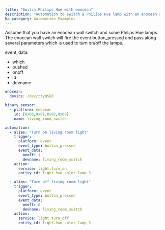 ```yaml
---
title: "Switch Philips Hue with enocean"
description: "Automation to switch a Philips Hue lamp with an enocean switch."
ha_category: Automation Examples
---
```


Assume that you have an enocean wall switch and some Philips Hue lamps. The enocean wall switch will fire the event button_pressed and pass along several parameters which is used to turn on/off the lamps.

event_data:

* which
* pushed
* onoff
* id
* devname

```yaml
enocean:
  device: /dev/ttyUSB0

binary_sensor:
  - platform: enocean
    id: [0x00,0x01,0x02,0x03]
    name: living_room_switch

automation:
  - alias: "Turn on living room light"
    trigger:
      platform: event
      event_type: button_pressed
      event_data:
        onoff: 1
        devname: living_room_switch
    action:
      service: light.turn_on
      entity_id: light.hue_color_lamp_3

  - alias: "Turn off living room light"
    trigger:
      platform: event
      event_type: button_pressed
      event_data:
        onoff: 0
        devname: living_room_switch
    action:
      service: light.turn_off
      entity_id: light.hue_color_lamp_3
```
